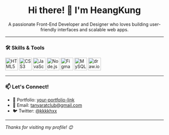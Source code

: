 <h1 align="center">Hi there! 👋 I'm HeangKung</h1>

<p align="center">
  A passionate Front-End Developer and Designer who loves building user-friendly interfaces and scalable web apps.
</p>

---

### 🛠️ Skills & Tools

<p align="left">
  <img src="https://cdn.jsdelivr.net/gh/devicons/devicon/icons/html5/html5-original.svg" alt="HTML5" width="40" height="40"/>
  <img src="https://cdn.jsdelivr.net/gh/devicons/devicon/icons/css3/css3-original.svg" alt="CSS3" width="40" height="40"/>
  <img src="https://cdn.jsdelivr.net/gh/devicons/devicon/icons/javascript/javascript-original.svg" alt="JavaScript" width="40" height="40"/>
  <img src="https://cdn.jsdelivr.net/gh/devicons/devicon/icons/nodejs/nodejs-original.svg" alt="Node.js" width="40" height="40"/>
  <img src="https://cdn.jsdelivr.net/gh/devicons/devicon/icons/figma/figma-original.svg" alt="Figma" width="40" height="40"/>
  <img src="https://cdn.jsdelivr.net/gh/devicons/devicon/icons/mysql/mysql-original.svg" alt="MySQL" width="40" height="40"/>
  <img src="https://upload.wikimedia.org/wikipedia/commons/5/5f/Diagrams.net_Logo.svg" alt="draw.io" width="40" height="40"/>
</p>

<!--
### 📈 GitHub Stats

<p align="left">
  <img src="https://github-readme-stats.vercel.app/api?username=your-github-username&show_icons=true&theme=radical" alt="GitHub Stats" height="160"/>
  <img src="https://github-readme-stats.vercel.app/api/top-langs/?username=your-github-username&layout=compact&theme=radical" alt="Top Languages" height="160"/>
</p>
-->
---

### 📫 Let's Connect!

- 💼 Portfolio: [your-portfolio-link](https://yourportfolio.com)
- 💌 Email: tanyaratclub@gmail.com
- 🐦 Twitter: [@kkkkhxx](https://twitter.com/kkkkhxx)

---

*Thanks for visiting my profile! 😊*
